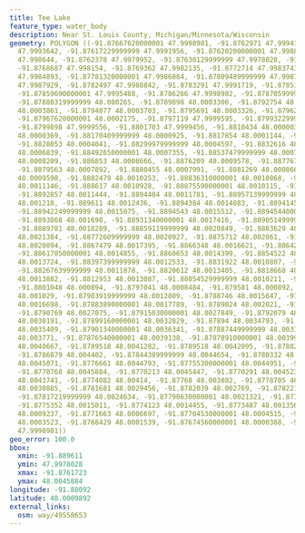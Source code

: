 ```yaml
---
title: Tee Lake
feature_type: water_body
description: Near St. Louis County, Michigan/Minnesota/Wisconsin
geometry: POLYGON ((-91.87667620000001 47.9998981, -91.8762971 47.9994138, -91.87628530000001
  47.9993642, -91.87617229999999 47.9991956, -91.87620200000001 47.9988503, -91.8762675
  47.998644, -91.8762378 47.9979952, -91.87630129999999 47.9978028, -91.8764764 47.9978864,
  -91.8768687 47.998154, -91.8769362 47.9982135, -91.8772714 47.9983743, -91.8775871
  47.9984893, -91.87781320000001 47.9986084, -91.87809489999999 47.9987155, -91.878198
  47.9987929, -91.8782497 47.9988842, -91.8783291 47.9991719, -91.8785175 47.9993583,
  -91.87859690000001 47.9995488, -91.8786266 47.9998982, -91.87870599999999 48.0001599,
  -91.87880319999999 48.000265, -91.8789898 48.0003306, -91.8792754 48.0003861, -91.8793726
  48.0003861, -91.8794877 48.0003703, -91.8795691 48.0003326, -91.87962659999999 48.0002949,
  -91.87967620000001 48.0002175, -91.8797119 47.9999595, -91.87993229999999 47.9999437,
  -91.8799898 47.9999556, -91.8801703 47.9999456, -91.8810434 48.0000032, -91.88140249999999
  48.0000369, -91.88170409999999 48.0000925, -91.8817854 48.0001144, -91.8821605 48.0002651,
  -91.8828053 48.0004041, -91.88299979999999 48.0004597, -91.8832616 48.0005648, -91.88425580000001
  48.0006839, -91.88492650000001 48.0007355, -91.88537479999999 48.0007534, -91.88605339999999
  48.0008209, -91.886853 48.0008666, -91.8876209 48.0009578, -91.8877677 48.0009479,
  -91.8879563 48.0007892, -91.8880455 48.0007991, -91.8881269 48.0008665, -91.8881844
  48.0009598, -91.8882479 48.0010253, -91.88836310000001 48.0010868, -91.88851769999999
  48.0011146, -91.888617 48.0010928, -91.88875590000001 48.0010115, -91.8888948 48.0009995,
  -91.8892857 48.0011444, -91.8894404 48.0011781, -91.88957139999999 48.001184, -91.889594
  48.001218, -91.889611 48.0012436, -91.8894384 48.0014083, -91.88941459999999 48.0014619,
  -91.88942249999999 48.0015075, -91.8894543 48.0015512, -91.88945440000001 48.0016226,
  -91.8893868 48.001698, -91.88931340000001 48.0017416, -91.88905149999999 48.0017972,
  -91.8889781 48.0018289, -91.88859119999999 48.0020849, -91.8883629 48.0021404, -91.88811699999999
  48.0021384, -91.88772609999999 48.0020927, -91.8875712 48.002061, -91.88741659999999
  48.0020094, -91.8867479 48.0017395, -91.8866348 48.0016621, -91.88642249999999 48.0015471,
  -91.88617050000001 48.0014855, -91.8860653 48.0014399, -91.8854522 48.0013665, -91.8850594
  48.0013724, -91.88397399999999 48.0012533, -91.8831922 48.0010807, -91.8828391 48.0011283,
  -91.88267639999999 48.0011878, -91.8820612 48.0013405, -91.8818668 48.0013782, -91.8816624
  48.0013882, -91.8812953 48.0013087, -91.88054529999999 48.0010211, -91.8803984 48.0009437,
  -91.8801048 48.000894, -91.8797041 48.0008484, -91.879581 48.000892, -91.8793032
  48.001029, -91.87903919999999 48.0012809, -91.8788746 48.0015647, -91.87884870000001
  48.0016698, -91.87883890000001 48.0017789, -91.8789024 48.002021, -91.8790075 48.0022631,
  -91.8790769 48.0027075, -91.87915030000001 48.0027849, -91.8792079 48.0028821, -91.87911649999999
  48.0030191, -91.87899160000001 48.0032829, -91.87894 48.0034793, -91.87895589999999
  48.0035409, -91.87901340000001 48.0036341, -91.87887449999999 48.0037055, -91.8788169
  48.003771, -91.87876540000001 48.0039138, -91.87878910000001 48.0039952, -91.8789281
  48.0040667, -91.8789518 48.0041282, -91.8789518 48.0042095, -91.8788289 48.0043146,
  -91.8786879 48.004402, -91.87844389999999 48.0044654, -91.8780332 48.0045249, -91.8777891
  48.0045071, -91.8776661 48.0044793, -91.87755300000001 48.0044951, -91.8772733 48.0045665,
  -91.8770768 48.0045884, -91.8770213 48.0045447, -91.8770291 48.0045239, -91.8771046
  48.0043741, -91.8774082 48.00414, -91.87768 48.003882, -91.8778705 48.0035964, -91.8781185
  48.0030885, -91.8781681 48.0029456, -91.8782039 48.002769, -91.8782217 48.0025666,
  -91.87817219999999 48.0024634, -91.87790630000001 48.0021321, -91.8777614 48.0017471,
  -91.8775352 48.0015011, -91.8774123 48.0014455, -91.8773487 48.0013563, -91.8772774
  48.0009237, -91.8771663 48.0006697, -91.87704530000001 48.0004515, -91.87696390000001
  48.0003523, -91.8768429 48.0001539, -91.87674560000001 48.0000388, -91.87667620000001
  47.9998981))
geo_error: 100.0
bbox:
  xmin: -91.889611
  ymin: 47.9978028
  xmax: -91.8761723
  ymax: 48.0045884
longitude: -91.88092
latitude: 48.0009892
external_links:
  osm: way/49558653
---
```

